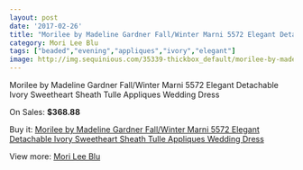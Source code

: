 ```yaml
---
layout: post
date: '2017-02-26'
title: "Morilee by Madeline Gardner Fall/Winter Marni 5572 Elegant Detachable Ivory Sweetheart Sheath Tulle Appliques Wedding Dress"
category: Mori Lee Blu
tags: ["beaded","evening","appliques","ivory","elegant"]
image: http://img.sequinious.com/35339-thickbox_default/morilee-by-madeline-gardner-fall-winter-marni-5572-elegant-detachable-ivory-sweetheart-sheath-tulle-appliques-wedding-dress.jpg
---
```

Morilee by Madeline Gardner Fall/Winter Marni 5572 Elegant Detachable Ivory Sweetheart Sheath Tulle Appliques Wedding Dress

On Sales: **$368.88**
<a href="https://www.sequinious.com/mori-lee-blu/12296-morilee-by-madeline-gardner-fall-winter-marni-5572-elegant-detachable-ivory-sweetheart-sheath-tulle-appliques-wedding-dress.html"><amp-img layout="responsive" width="600" height="600" src="//img.sequinious.com/35339-thickbox_default/morilee-by-madeline-gardner-fall-winter-marni-5572-elegant-detachable-ivory-sweetheart-sheath-tulle-appliques-wedding-dress.jpg" alt="Morilee by Madeline Gardner Fall/Winter Marni 5572 Elegant Detachable Ivory Sweetheart Sheath Tulle Appliques Wedding Dress 0" /></a>
<a href="https://www.sequinious.com/mori-lee-blu/12296-morilee-by-madeline-gardner-fall-winter-marni-5572-elegant-detachable-ivory-sweetheart-sheath-tulle-appliques-wedding-dress.html"><amp-img layout="responsive" width="600" height="600" src="//img.sequinious.com/35347-thickbox_default/morilee-by-madeline-gardner-fall-winter-marni-5572-elegant-detachable-ivory-sweetheart-sheath-tulle-appliques-wedding-dress.jpg" alt="Morilee by Madeline Gardner Fall/Winter Marni 5572 Elegant Detachable Ivory Sweetheart Sheath Tulle Appliques Wedding Dress 1" /></a>
<a href="https://www.sequinious.com/mori-lee-blu/12296-morilee-by-madeline-gardner-fall-winter-marni-5572-elegant-detachable-ivory-sweetheart-sheath-tulle-appliques-wedding-dress.html"><amp-img layout="responsive" width="600" height="600" src="//img.sequinious.com/35346-thickbox_default/morilee-by-madeline-gardner-fall-winter-marni-5572-elegant-detachable-ivory-sweetheart-sheath-tulle-appliques-wedding-dress.jpg" alt="Morilee by Madeline Gardner Fall/Winter Marni 5572 Elegant Detachable Ivory Sweetheart Sheath Tulle Appliques Wedding Dress 2" /></a>
<a href="https://www.sequinious.com/mori-lee-blu/12296-morilee-by-madeline-gardner-fall-winter-marni-5572-elegant-detachable-ivory-sweetheart-sheath-tulle-appliques-wedding-dress.html"><amp-img layout="responsive" width="600" height="600" src="//img.sequinious.com/35345-thickbox_default/morilee-by-madeline-gardner-fall-winter-marni-5572-elegant-detachable-ivory-sweetheart-sheath-tulle-appliques-wedding-dress.jpg" alt="Morilee by Madeline Gardner Fall/Winter Marni 5572 Elegant Detachable Ivory Sweetheart Sheath Tulle Appliques Wedding Dress 3" /></a>
<a href="https://www.sequinious.com/mori-lee-blu/12296-morilee-by-madeline-gardner-fall-winter-marni-5572-elegant-detachable-ivory-sweetheart-sheath-tulle-appliques-wedding-dress.html"><amp-img layout="responsive" width="600" height="600" src="//img.sequinious.com/35344-thickbox_default/morilee-by-madeline-gardner-fall-winter-marni-5572-elegant-detachable-ivory-sweetheart-sheath-tulle-appliques-wedding-dress.jpg" alt="Morilee by Madeline Gardner Fall/Winter Marni 5572 Elegant Detachable Ivory Sweetheart Sheath Tulle Appliques Wedding Dress 4" /></a>
<a href="https://www.sequinious.com/mori-lee-blu/12296-morilee-by-madeline-gardner-fall-winter-marni-5572-elegant-detachable-ivory-sweetheart-sheath-tulle-appliques-wedding-dress.html"><amp-img layout="responsive" width="600" height="600" src="//img.sequinious.com/35343-thickbox_default/morilee-by-madeline-gardner-fall-winter-marni-5572-elegant-detachable-ivory-sweetheart-sheath-tulle-appliques-wedding-dress.jpg" alt="Morilee by Madeline Gardner Fall/Winter Marni 5572 Elegant Detachable Ivory Sweetheart Sheath Tulle Appliques Wedding Dress 5" /></a>
<a href="https://www.sequinious.com/mori-lee-blu/12296-morilee-by-madeline-gardner-fall-winter-marni-5572-elegant-detachable-ivory-sweetheart-sheath-tulle-appliques-wedding-dress.html"><amp-img layout="responsive" width="600" height="600" src="//img.sequinious.com/35342-thickbox_default/morilee-by-madeline-gardner-fall-winter-marni-5572-elegant-detachable-ivory-sweetheart-sheath-tulle-appliques-wedding-dress.jpg" alt="Morilee by Madeline Gardner Fall/Winter Marni 5572 Elegant Detachable Ivory Sweetheart Sheath Tulle Appliques Wedding Dress 6" /></a>
<a href="https://www.sequinious.com/mori-lee-blu/12296-morilee-by-madeline-gardner-fall-winter-marni-5572-elegant-detachable-ivory-sweetheart-sheath-tulle-appliques-wedding-dress.html"><amp-img layout="responsive" width="600" height="600" src="//img.sequinious.com/35341-thickbox_default/morilee-by-madeline-gardner-fall-winter-marni-5572-elegant-detachable-ivory-sweetheart-sheath-tulle-appliques-wedding-dress.jpg" alt="Morilee by Madeline Gardner Fall/Winter Marni 5572 Elegant Detachable Ivory Sweetheart Sheath Tulle Appliques Wedding Dress 7" /></a>
<a href="https://www.sequinious.com/mori-lee-blu/12296-morilee-by-madeline-gardner-fall-winter-marni-5572-elegant-detachable-ivory-sweetheart-sheath-tulle-appliques-wedding-dress.html"><amp-img layout="responsive" width="600" height="600" src="//img.sequinious.com/35340-thickbox_default/morilee-by-madeline-gardner-fall-winter-marni-5572-elegant-detachable-ivory-sweetheart-sheath-tulle-appliques-wedding-dress.jpg" alt="Morilee by Madeline Gardner Fall/Winter Marni 5572 Elegant Detachable Ivory Sweetheart Sheath Tulle Appliques Wedding Dress 8" /></a>

Buy it: [Morilee by Madeline Gardner Fall/Winter Marni 5572 Elegant Detachable Ivory Sweetheart Sheath Tulle Appliques Wedding Dress](https://www.sequinious.com/mori-lee-blu/12296-morilee-by-madeline-gardner-fall-winter-marni-5572-elegant-detachable-ivory-sweetheart-sheath-tulle-appliques-wedding-dress.html "Morilee by Madeline Gardner Fall/Winter Marni 5572 Elegant Detachable Ivory Sweetheart Sheath Tulle Appliques Wedding Dress")

View more: [Mori Lee Blu](https://www.sequinious.com/28-mori-lee-blu "Mori Lee Blu")